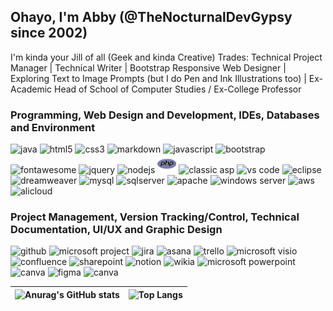 ## Ohayo, I'm Abby (@TheNocturnalDevGypsy since 2002)
I'm kinda your Jill of all (Geek and kinda Creative) Trades: Technical Project Manager | Technical Writer | Bootstrap Responsive Web Designer | Exploring Text to Image Prompts (but I do Pen and Ink Illustrations too) | Ex-Academic Head of School of Computer Studies / Ex-College Professor

### Programming, Web Design and Development, IDEs, Databases and Environment
<p>
  <img src="https://cdn.jsdelivr.net/gh/devicons/devicon@latest/icons/java/java-original.svg" alt="java" width="30" height="30" />
  <img src="https://cdn.jsdelivr.net/gh/devicons/devicon@latest/icons/html5/html5-plain.svg" alt="html5" width="30" height="30" />
  <img src="https://cdn.jsdelivr.net/gh/devicons/devicon@latest/icons/css3/css3-plain.svg" alt="css3" width="30" height="30" />
  <img src="https://cdn.jsdelivr.net/gh/devicons/devicon@latest/icons/markdown/markdown-original.svg" alt="markdown" width="30" height="30" />
  <img src="https://cdn.jsdelivr.net/gh/devicons/devicon@latest/icons/javascript/javascript-plain.svg" alt="javascript" width="30" height="30" />
  <img src="https://cdn.jsdelivr.net/gh/devicons/devicon@latest/icons/bootstrap/bootstrap-original.svg" alt="bootstrap" width="30" height="30" />
  <img src="https://www.cdnlogo.com/logos/f/80/fontawesome.svg" alt="fontawesome" width="30" height="30" />
  <img src="https://cdn.jsdelivr.net/gh/devicons/devicon@latest/icons/jquery/jquery-plain.svg" alt="jquery" width="30" height="30" />
  <img src="https://cdn.jsdelivr.net/gh/devicons/devicon@latest/icons/nodejs/nodejs-plain.svg" alt="nodejs" width="30" height="30" />
  <img src="https://raw.githubusercontent.com/devicons/devicon/master/icons/php/php-original.svg" alt="php" width="30" height="30" />
  <img src="https://uxwing.com/wp-content/themes/uxwing/download/file-and-folder-type/file-asp-color-red-icon.svg" alt="classic asp" width="30" height="30" />
  <img src="https://cdn.jsdelivr.net/gh/devicons/devicon@latest/icons/vscode/vscode-original.svg" alt="vs code" width="30" height="30" />
  <img src="https://cdn.jsdelivr.net/gh/devicons/devicon@latest/icons/eclipse/eclipse-original.svg" alt="eclipse" width="30" height="30" />
  <img src="https://cdn.jsdelivr.net/gh/devicons/devicon@latest/icons/dreamweaver/dreamweaver-original.svg" alt="dreamweaver" width="30" height="30" />
  <img src="https://cdn.jsdelivr.net/gh/devicons/devicon@latest/icons/mysql/mysql-original.svg" alt="mysql" width="30" height="30" />
  <img src="https://cdn.jsdelivr.net/gh/devicons/devicon@latest/icons/microsoftsqlserver/microsoftsqlserver-plain.svg" alt="sqlserver" width="30" height="30" />
  <img src="https://cdn.jsdelivr.net/gh/devicons/devicon@latest/icons/apache/apache-original.svg" alt="apache" width="30" height="30" />
  <img src="https://www.cdnlogo.com/logos/w/40/windows-server-2.svg" alt="windows server" width="30" height="30" />
  <img src="https://cdn.jsdelivr.net/gh/devicons/devicon@latest/icons/amazonwebservices/amazonwebservices-plain-wordmark.svg" alt="aws" width="30" height="30" />
  <img src="https://www.vectorlogo.zone/logos/alibabacloud/alibabacloud-icon.svg" alt="alicloud" width="30" height="30" />
</p>

### Project Management, Version Tracking/Control, Technical Documentation, UI/UX and Graphic Design
<p>
  <img src="https://www.vectorlogo.zone/logos/github/github-icon.svg" alt="github" width="30" height="30" />
  <img src="https://www.cdnlogo.com/logos/m/48/microsoft-project-2019-present.svg" alt="microsoft project" width="30" height="30" />
  <img src="https://cdn.jsdelivr.net/gh/devicons/devicon@latest/icons/jira/jira-original.svg" alt="jira" width="30" height="30" />
  <img src="https://www.cdnlogo.com/logos/a/73/asana.svg" alt="asana" width="30" height="30" />
  <img src="https://cdn.jsdelivr.net/gh/devicons/devicon@latest/icons/trello/trello-original.svg" alt="trello" width="30" height="30" />
  <img src="https://www.cdnlogo.com/logos/m/38/microsoft-visio.svg" alt="microsoft visio" width="30" height="30" />
  <img src="https://cdn.jsdelivr.net/gh/devicons/devicon@latest/icons/confluence/confluence-original.svg" alt="confluence" width="30" height="30" />
  <img src="https://www.cdnlogo.com/logos/m/94/microsoft-sharepoint.svg" alt="sharepoint" width="30" height="30" />
  <img src="https://cdn.jsdelivr.net/gh/devicons/devicon@latest/icons/notion/notion-original.svg" alt="notion" width="30" height="30" />
  <img src="https://www.cdnlogo.com/logos/w/93/wikia.svg" alt="wikia" width="30" height="30" />
  <img src="https://www.cdnlogo.com/logos/m/99/microsoft-office-powerpoint-2018-present.svg" alt="microsoft powerpoint" width="30" height="30" />
  <img src="https://cdn.jsdelivr.net/gh/devicons/devicon@latest/icons/canva/canva-original.svg" alt="canva" width="30" height="30" />
  <img src="https://cdn.jsdelivr.net/gh/devicons/devicon@latest/icons/figma/figma-original.svg" alt="figma" width="30" height="30" />
  <img src="https://cdn.jsdelivr.net/gh/devicons/devicon@latest/icons/photoshop/photoshop-original.svg" alt="canva" width="30" height="30" />
</p>

| ![Anurag's GitHub stats](https://github-readme-stats.vercel.app/api?username=thenocturnaldevgypsy&rank_icon=github&show_icons=true&theme=transparent&hide_border=true) | ![Top Langs](https://github-readme-stats.vercel.app/api/top-langs/?username=thenocturnaldevgypsy&layout=compact&theme=transparent&hide_border=true) |
| ------------- | ------------- |




<!---
thenocturnaldevgypsy/thenocturnaldevgypsy is a ✨ special ✨ repository because its `README.md` (this file) appears on your GitHub profile.
You can click the Preview link to take a look at your changes.

![Anurag's GitHub stats](https://github-readme-stats.vercel.app/api?username=anuraghazra&show_icons=true&theme=transparent)

| <a href="https://github.com/anuraghazra/github-readme-stats"><img align="center" src="https://github-readme-stats.vercel.app/api?username=thenocturnaldevgypsy&show_icons=true&include_all_commits=true&theme=buefy&hide_border=true" alt="github stats" /></a> | <a href="https://github.com/anuraghazra/github-readme-stats"><img align="center" src="https://github-readme-stats.vercel.app/api/top-langs/?username=thenocturnaldevgypsy&layout=compact&theme=buefy&hide_border=true" /></a> |
| ------------- | ------------- |

--->
